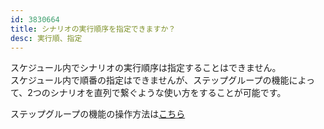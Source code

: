 ```yaml
---
id: 3830664
title: シナリオの実行順序を指定できますか？
desc: 実行順、指定
---
```


スケジュール内でシナリオの実行順序は指定することはできません。<br>スケジュール内で順番の指定はできませんが、ステップグループの機能によって、2つのシナリオを直列で繋ぐような使い方をすることが可能です。

ステップグループの機能の操作方法は[こちら](https://intercom.help/autify/ja/articles/3826029-2%E3%81%A4%E3%81%AE%E3%82%B7%E3%83%8A%E3%83%AA%E3%82%AA%E3%82%92%E3%83%9E%E3%83%BC%E3%82%B8%E3%81%97%E3%81%A61%E3%81%A4%E3%81%AE%E3%82%B7%E3%83%8A%E3%83%AA%E3%82%AA%E3%81%A8%E3%81%97%E3%81%A6%E4%BD%BF%E7%94%A8%E3%81%99%E3%82%8B%E3%81%93%E3%81%A8%E3%81%AF%E3%81%A7%E3%81%8D%E3%81%BE%E3%81%99%E3%81%8B)